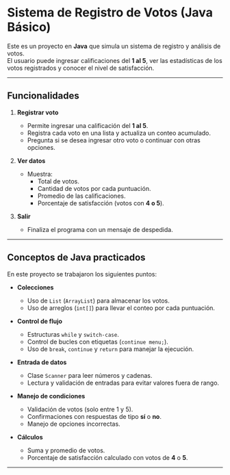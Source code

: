 # Sistema de Registro de Votos (Java Básico)

Este es un proyecto en **Java** que simula un sistema de registro y análisis de votos.  
El usuario puede ingresar calificaciones del **1 al 5**, ver las estadísticas de los votos registrados y conocer el nivel de satisfacción.

---

## Funcionalidades

1. **Registrar voto**
   - Permite ingresar una calificación del **1 al 5**.
   - Registra cada voto en una lista y actualiza un conteo acumulado.
   - Pregunta si se desea ingresar otro voto o continuar con otras opciones.

2. **Ver datos**
   - Muestra:
     - Total de votos.
     - Cantidad de votos por cada puntuación.
     - Promedio de las calificaciones.
     - Porcentaje de satisfacción (votos con **4 o 5**).

3. **Salir**
   - Finaliza el programa con un mensaje de despedida.

---

## Conceptos de Java practicados

En este proyecto se trabajaron los siguientes puntos:

- **Colecciones**
  - Uso de `List` (`ArrayList`) para almacenar los votos.
  - Uso de arreglos (`int[]`) para llevar el conteo por cada puntuación.

- **Control de flujo**
  - Estructuras `while` y `switch-case`.
  - Control de bucles con etiquetas (`continue menu;`).
  - Uso de `break`, `continue` y `return` para manejar la ejecución.

- **Entrada de datos**
  - Clase `Scanner` para leer números y cadenas.
  - Lectura y validación de entradas para evitar valores fuera de rango.

- **Manejo de condiciones**
  - Validación de votos (solo entre 1 y 5).
  - Confirmaciones con respuestas de tipo **sí** o **no**.
  - Manejo de opciones incorrectas.

- **Cálculos**
  - Suma y promedio de votos.
  - Porcentaje de satisfacción calculado con votos de **4** o **5**.

---
